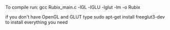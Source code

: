 To compile run:
    gcc Rubix_main.c -lGL -lGLU -lglut -lm -o Rubix

if you don't have OpenGL and GLUT type
    sudo apt-get install freeglut3-dev
to install everything you need

